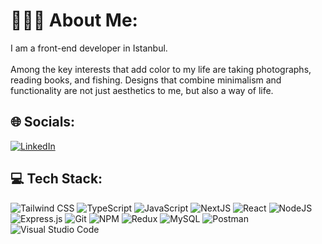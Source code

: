# 👨🏻‍💻 About Me:
<p>
I am a front-end developer in Istanbul.
</br>
</br>
Among the key interests that add color to my life are taking photographs, reading books, and fishing. Designs that combine minimalism and 
functionality are not just aesthetics to me, but also a way of life.
</p>


## 🌐 Socials:
[![LinkedIn](https://img.shields.io/badge/LinkedIn-%230077B5.svg?logo=linkedin&logoColor=white)](https://linkedin.com/in/yunustahayilmaz)

## 💻 Tech Stack:
![Tailwind CSS](https://img.shields.io/badge/tailwind%20css-FFFFFF?style=for-the-badge&logo=tailwindcss) ![TypeScript](https://shields.io/badge/TypeScript-3178C6?logo=TypeScript&logoColor=FFF&style=for-the-badge) ![JavaScript](https://img.shields.io/badge/javascript-%23323330.svg?style=for-the-badge&logo=javascript&logoColor=%23F7DF1E) ![NextJS](https://img.shields.io/badge/next.js-000000?style=for-the-badge&logo=nextdotjs&logoColor=white) ![React](https://img.shields.io/badge/react-%2320232a.svg?style=for-the-badge&logo=react&logoColor=%2361DAFB) ![NodeJS](https://img.shields.io/badge/node.js-6DA55F?style=for-the-badge&logo=node.js&logoColor=white) ![Express.js](https://img.shields.io/badge/express.js-%23404d59.svg?style=for-the-badge&logo=express&logoColor=%2361DAFB) ![Git](https://img.shields.io/badge/-Git-05122A?style=for-the-badge&logo=git) ![NPM](https://img.shields.io/badge/NPM-%23000000.svg?style=for-the-badge&logo=npm) ![Redux](https://img.shields.io/badge/redux-%23593d88.svg?style=for-the-badge&logo=redux&logoColor=white) ![MySQL](https://img.shields.io/badge/mysql-%2300f.svg?style=for-the-badge&logo=mysql&logoColor=white) ![Postman](https://img.shields.io/badge/Postman-FF6C37?style=for-the-badge&logo=postman&logoColor=white) ![Visual Studio Code](https://shields.io/badge/Visual%20Studio%20Code-000000?style=for-the-badge&logo=visual-studio-code&logoColor=007ACC)
